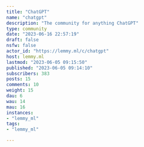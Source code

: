 ```yaml
---
title: "ChatGPT" 
name: "chatgpt"
description: "The community for anything ChatGPT"
type: community
date: "2023-06-16 22:57:19"
draft: false
nsfw: false
actor_id: "https://lemmy.ml/c/chatgpt"
host: lemmy.ml
lastmod: "2023-06-05 09:15:50"
published: "2023-06-05 09:14:10"
subscribers: 383
posts: 15
comments: 10
weight: 15
dau: 6
wau: 14
mau: 16
instances:
- "lemmy_ml"
tags: 
- "lemmy_ml"

---
```

